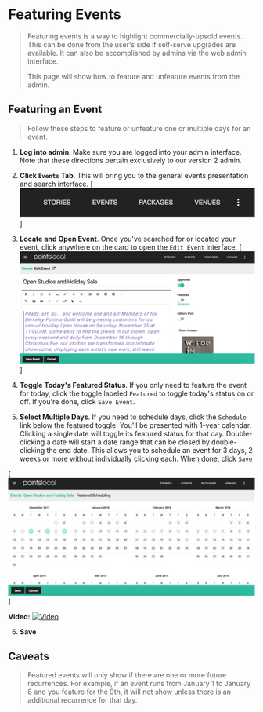 # Featuring Events

> Featuring events is a way to highlight commercially-upsold events.  This can be done from the user's side if self-serve upgrades are available.  It can also be accomplished by admins via the web admin interface.
> 
> This page will show how to feature and unfeature events from the admin.

## Featuring an Event

> Follow these steps to feature or unfeature one or multiple days for an event.

1. **Log into admin**.  Make sure you are logged into your admin interface.  Note that these directions pertain exclusively to our version 2 admin.

2. **Click `Events` Tab**. This will bring you to the general events presentation and search interface.
[![Find](https://raw.githubusercontent.com/pointslocal/docs/master/assets/img/events_feature/events_nav.png)]

3. **Locate and Open Event**.  Once you've searched for or located your event, click anywhere on the card to open the `Edit Event` interface.
[![Edit](https://raw.githubusercontent.com/pointslocal/docs/master/assets/img/events_feature/events_edit.png)]

4. **Toggle Today's Featured Status**.  If you only need to feature the event for today, click the toggle labeled `Featured` to toggle today's status on or off.  If you're done, click `Save Event`.


5. **Select Multiple Days**.  If you need to schedule days, click the `Schedule` link below the featured toggle.  You'll be presented with 1-year calendar.  Clicking a single date will toggle its featured status for that day.  Double-clicking a date will start a date range that can be closed by double-clicking the end date.  This allows you to schedule an event for 3 days, 2 weeks or more without individually clicking each. When done, click `Save`

[![Schedule](https://raw.githubusercontent.com/pointslocal/docs/master/assets/img/events_feature/events_schedule.png)]

**Video:**
[![Video](https://img.youtube.com/vi/-i5GjcCDH7k/0.jpg)](https://www.youtube.com/watch?v=-i5GjcCDH7k)

6. **Save**

## Caveats

> Featured events will only show if there are one or more future recurrences. For example, if an event runs from January 1 to January 8 and you feature for the 9th, it will not show unless there is an additional recurrence for that day.